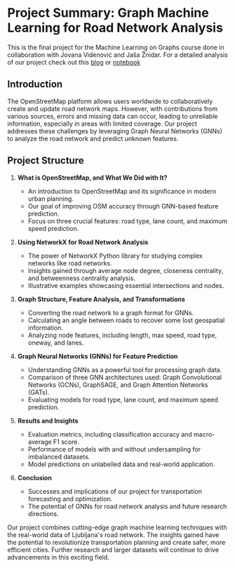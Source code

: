 # Project Summary: Graph Machine Learning for Road Network Analysis

This is the final project for the Machine Learning on Graphs course done in collaboration with Jovana Videnović and Jaša Žnidar. For a detailed analysis of our project check out this [blog](https://medium.com/@jz6042/ac09a20294bf) or [notebook](https://github.com/gasperkreft/MLG_FinalProject/edit/main/ProjectMLG.ipynb)

## Introduction

The OpenStreetMap platform allows users worldwide to collaboratively create and update road network maps. However, with contributions from various sources, errors and missing data can occur, leading to unreliable information, especially in areas with limited coverage. Our project addresses these challenges by leveraging Graph Neural Networks (GNNs) to analyze the road network and predict unknown features.

## Project Structure

1. **What is OpenStreetMap, and What We Did with It?**
   - An introduction to OpenStreetMap and its significance in modern urban planning.
   - Our goal of improving OSM accuracy through GNN-based feature prediction.
   - Focus on three crucial features: road type, lane count, and maximum speed prediction.

2. **Using NetworkX for Road Network Analysis**
   - The power of NetworkX Python library for studying complex networks like road networks.
   - Insights gained through average node degree, closeness centrality, and betweenness centrality analysis.
   - Illustrative examples showcasing essential intersections and nodes.

3. **Graph Structure, Feature Analysis, and Transformations**
   - Converting the road network to a graph format for GNNs.
   - Calculating an angle between roads to recover some lost geospatial information.
   - Analyzing node features, including length, max speed, road type, oneway, and lanes.

4. **Graph Neural Networks (GNNs) for Feature Prediction**
   - Understanding GNNs as a powerful tool for processing graph data.
   - Comparison of three GNN architectures used: Graph Convolutional Networks (GCNs), GraphSAGE, and Graph Attention Networks (GATs).
   - Evaluating models for road type, lane count, and maximum speed prediction.

5. **Results and Insights**
   - Evaluation metrics, including classification accuracy and macro-average F1 score.
   - Performance of models with and without undersampling for imbalanced datasets.
   - Model predictions on unlabelled data and real-world application.

6. **Conclusion**
   - Successes and implications of our project for transportation forecasting and optimization.
   - The potential of GNNs for road network analysis and future research directions.


Our project combines cutting-edge graph machine learning techniques with the real-world data of Ljubljana's road network. The insights gained have the potential to revolutionize transportation planning and create safer, more efficient cities. Further research and larger datasets will continue to drive advancements in this exciting field.
